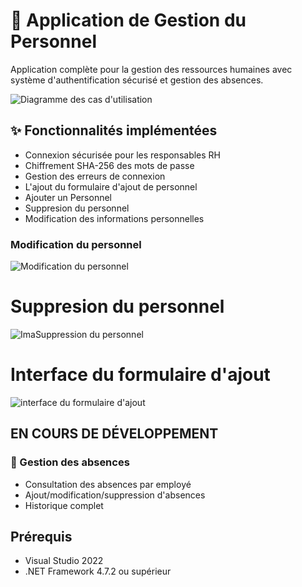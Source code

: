 # 🏢 Application de Gestion du Personnel

Application complète pour la gestion des ressources humaines avec système d'authentification sécurisé et gestion des absences.

![Diagramme des cas d'utilisation](https://github.com/user-attachments/assets/5b1b4d04-7605-48a8-8d51-2e30d1f4f88e)

## ✨ Fonctionnalités implémentées

- Connexion sécurisée pour les responsables RH
- Chiffrement SHA-256 des mots de passe
- Gestion des erreurs de connexion
- L'ajout du formulaire d'ajout de personnel
- Ajouter un Personnel
- Suppresion du personnel
- Modification des informations personnelles

### Modification du personnel

![Modification du personnel](https://github.com/user-attachments/assets/be7f35a4-d8fb-44f3-baf0-12f9cdd96554)

# Suppresion du personnel

![ImaSuppression du personnel](https://github.com/user-attachments/assets/e9d669b5-9572-492e-a89c-a44ab9335a82)

# Interface du formulaire d'ajout

![interface du formulaire d'ajout](https://github.com/user-attachments/assets/b7d0974e-1c80-40c1-8497-a3a5cb4660be)

## EN COURS DE DÉVELOPPEMENT ## 

### 📅 Gestion des absences
- Consultation des absences par employé
- Ajout/modification/suppression d'absences
- Historique complet

## Prérequis

- Visual Studio 2022  
- .NET Framework 4.7.2 ou supérieur  


